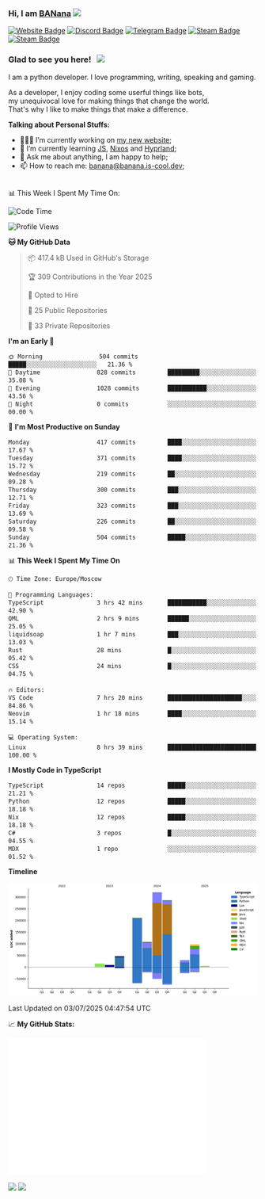 ### Hi, I am <a href="https://banana.is-cool.dev" target="_blank">BANana</a> <img src="https://media.giphy.com/media/hvRJCLFzcasrR4ia7z/giphy.gif" width="25px">


[![Website Badge](https://img.shields.io/badge/Website-3b5998?style=for-the-badge&logo=google-chrome&logoColor=white)](https://banana.is-cool.dev)
[![Discord Badge](https://img.shields.io/badge/-Discord-424242?style=for-the-badge&logo=Discord&logoColor=white)](https://discord.gg/sQgHEERpqR)
[![Telegram Badge](https://img.shields.io/badge/-Telegram-0088cc?style=for-the-badge&logo=Telegram&logoColor=white)](https://t.me/BANanaD3V)
[![Steam Badge](https://img.shields.io/badge/-Steam-1b2838?style=for-the-badge&logo=Steam&logoColor=white)](https://steamcommunity.com/id/BANanaD3V/)
[![Steam Badge](https://img.shields.io/badge/-Reddit-ff6314?style=for-the-badge&logo=Reddit&logoColor=white)](https://www.reddit.com/user/BANanaD3V)

### Glad to see you here! &nbsp; ![](https://visitor-badge-reloaded.herokuapp.com/badge?page_id=BANanaD3V.BANanaD3V&style=for-the-badge)

I am a python developer. I love programming, writing, speaking and gaming.

As a developer, I enjoy coding some userful things like bots,
<br>my unequivocal love for making things that change the world. 
<br>That's why I like to make things that make a difference.
  

**Talking about Personal Stuffs:**

- 👨🏻‍💻 I’m currently working on [my new website](https://banana.is-cool.dev);
- 🚀 I’m currently learning [JS](https://js.org), [Nixos](https://nixos.org) and [Hyprland](https://hyprland.org);
- 💬 Ask me about anything, I am happy to help;
- 📫 How to reach me: banana@banana.is-cool.dev;

</br>
📊 This Week I Spent My Time On:

<!--START_SECTION:waka-->
![Code Time](http://img.shields.io/badge/Code%20Time-1%2C556%20hrs%2041%20mins-blue)

![Profile Views](http://img.shields.io/badge/Profile%20Views-0-blue)

**🐱 My GitHub Data** 

> 📦 417.4 kB Used in GitHub's Storage 
 > 
> 🏆 309 Contributions in the Year 2025
 > 
> 💼 Opted to Hire
 > 
> 📜 25 Public Repositories 
 > 
> 🔑 33 Private Repositories 
 > 
**I'm an Early 🐤** 

```text
🌞 Morning                504 commits         █████░░░░░░░░░░░░░░░░░░░░   21.36 % 
🌆 Daytime                828 commits         █████████░░░░░░░░░░░░░░░░   35.08 % 
🌃 Evening                1028 commits        ███████████░░░░░░░░░░░░░░   43.56 % 
🌙 Night                  0 commits           ░░░░░░░░░░░░░░░░░░░░░░░░░   00.00 % 
```
📅 **I'm Most Productive on Sunday** 

```text
Monday                   417 commits         ████░░░░░░░░░░░░░░░░░░░░░   17.67 % 
Tuesday                  371 commits         ████░░░░░░░░░░░░░░░░░░░░░   15.72 % 
Wednesday                219 commits         ██░░░░░░░░░░░░░░░░░░░░░░░   09.28 % 
Thursday                 300 commits         ███░░░░░░░░░░░░░░░░░░░░░░   12.71 % 
Friday                   323 commits         ███░░░░░░░░░░░░░░░░░░░░░░   13.69 % 
Saturday                 226 commits         ██░░░░░░░░░░░░░░░░░░░░░░░   09.58 % 
Sunday                   504 commits         █████░░░░░░░░░░░░░░░░░░░░   21.36 % 
```


📊 **This Week I Spent My Time On** 

```text
🕑︎ Time Zone: Europe/Moscow

💬 Programming Languages: 
TypeScript               3 hrs 42 mins       ███████████░░░░░░░░░░░░░░   42.90 % 
QML                      2 hrs 9 mins        ██████░░░░░░░░░░░░░░░░░░░   25.05 % 
liquidsoap               1 hr 7 mins         ███░░░░░░░░░░░░░░░░░░░░░░   13.03 % 
Rust                     28 mins             █░░░░░░░░░░░░░░░░░░░░░░░░   05.42 % 
CSS                      24 mins             █░░░░░░░░░░░░░░░░░░░░░░░░   04.75 % 

🔥 Editors: 
VS Code                  7 hrs 20 mins       █████████████████████░░░░   84.86 % 
Neovim                   1 hr 18 mins        ████░░░░░░░░░░░░░░░░░░░░░   15.14 % 

💻 Operating System: 
Linux                    8 hrs 39 mins       █████████████████████████   100.00 % 
```

**I Mostly Code in TypeScript** 

```text
TypeScript               14 repos            █████░░░░░░░░░░░░░░░░░░░░   21.21 % 
Python                   12 repos            █████░░░░░░░░░░░░░░░░░░░░   18.18 % 
Nix                      12 repos            █████░░░░░░░░░░░░░░░░░░░░   18.18 % 
C#                       3 repos             █░░░░░░░░░░░░░░░░░░░░░░░░   04.55 % 
MDX                      1 repo              ░░░░░░░░░░░░░░░░░░░░░░░░░   01.52 % 
```



**Timeline**

![Lines of Code chart](https://raw.githubusercontent.com/BANanaD3V/BANanaD3V/master/assets/bar_graph.png)


 Last Updated on 03/07/2025 04:47:54 UTC
<!--END_SECTION:waka-->


📈 **My GitHub Stats:**

<img alt="" width="400" src="https://github.com/BANanaD3V/BANanaD3V/blob/master/metrics.plugin.isocalendar.fullyear.svg">

<p>
  <img height="180em" src="https://github-readme-stats.vercel.app/api?username=BANanaD3V&show_icons=true&hide_border=true&&count_private=true&include_all_commits=true&theme=dark"/>
  <img height="180em" src="https://github-readme-stats.vercel.app/api/top-langs/?username=BAnanaD3V&show_icons=true&hide_border=true&layout=compact&langs_count=10&theme=dark"/>
</p>




